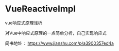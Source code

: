 # VueReactiveImpl
vue响应式原理浅析

对Vue中响应式原理的一点简单分析，自己实现响应式

简书地址： https://www.jianshu.com/p/a3900357ed4a
